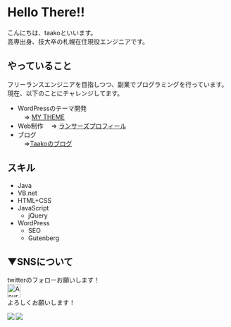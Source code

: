 # Hello There!!
こんにちは、taakoといいます。<br>
高専出身、技大卒の札幌在住現役エンジニアです。

## やっていること
フリーランスエンジニアを目指しつつ、副業でプログラミングを行っています。<br>
現在、以下のことにチャレンジしてます。
- WordPressのテーマ開発<br>
　⇒ [MY THEME](https://github.com/taako-502/mytheme)
- Web制作
　⇒ [ランサーズプロフィール](https://www.lancers.jp/profile/taako502?ref=header_menu)
- ブログ<br>
　⇒[Taakoのブログ](https://taako-biz.com/)

## スキル
- Java
- VB.net
- HTML+CSS
- JavaScript
  - jQuery
- WordPress
  - SEO
  - Gutenberg

## ▼SNSについて
twitterのフォローお願いします！<br>
<a href="https://twitter.com/taakobiz">
  <img align="left" alt="Anurag Hazra | Twitter" width="30px" src="https://raw.githubusercontent.com/anuraghazra/anuraghazra/master/assets/twitter.svg" />
</a><br>

よろしくお願いします！

<a href="https://github.com/anuraghazra/github-readme-stats">
  <img align="left" src="https://github-readme-stats.vercel.app/api?username=taako-502&count_private=true&show_icons=true" />
</a>
<a href="https://github.com/anuraghazra/github-readme-stats">
  <img align="left" src="https://github-readme-stats.vercel.app/api/top-langs/?username=taako-502" />
</a>
